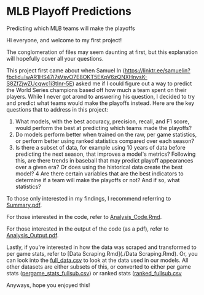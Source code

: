 # MLB Playoff Predictions
Predicting which MLB teams will make the playoffs

Hi everyone, and welcome to my first project!

The conglomeration of files may seem daunting at first, but this explanation will hopefully cover all your questions.

This project first came about when Samuel In (https://linktr.ee/samuelin?fbclid=IwAR1HS47i7sVsvO7E8OKT5EKpV6zQNXHnvsK-S8ZfZjwZUcqwc1i3tInr-5E) asked me if I could figure out a way to predict the World Series champions based off how much a team spent on their players. While I never got arond to answering his question, I decided to try and predict what teams would make the playoffs instead. Here are the key questions that to address in this project:

1. What models, with the best accuracy, precision, recall, and F1 score, would perform the best at predicting which teams made the playoffs?
2. Do models perform better when trained on the raw, per game statistics, or perform better using ranked statistics compared over each season?
3. Is there a subset of data, for example using 10 years of data before predicting the next season, that improves a model's metrics? Following this, are there trends in baseball that may predict playoff appearances over a given era? Or does using the historical data create the best model?
4 Are there certain variables that are the best indicators to determine if a team will make the playoffs or not? And if so, what statistics?

To those only interested in my findings, I recommend referring to [Summary.pdf](./Summary.pdf).

For those interested in the code, refer to [Analysis_Code.Rmd](./Analysis_Code.Rmd).

For those interested in the output of the code (as a pdf), refer to [Analysis_Output.pdf](./Analysis_Output.pdf).

Lastly, if you're interested in how the data was scraped and transformed to per game stats, refer to [Data Scraping.Rmd](./Data Scraping.Rmd). Or, you can look into the [full_data.csv](Datasets/full_data.csv) to look at the data used in our models. All other datasets are either subsets of this, or converted to either per game stats ([pergame_stats_fullsub.csv](Datasets/pergame_stats_fullsub.csv)) or ranked stats ([ranked_fullsub.csv](Datasets/ranked_fullsub.csv) 

Anyways, hope you enjoyed this!
